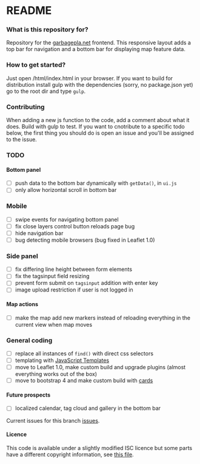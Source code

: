 # README #

### What is this repository for? ###
Repository for the [garbagepla.net](http://www.garbagepla.net) frontend. This responsive layout adds a top bar for navigation and a bottom bar for displaying map feature data.

### How to get started? ###
Just open /html/index.html in your browser. If you want to build for distribution install gulp with the dependencies (sorry, no package.json yet) go to the root dir and type `gulp`.

### Contributing
When adding a new js function to the code, add a comment about what it does. Build with gulp to test. If you want to cnotribute to a specific todo below, the first thing you should do is open an issue and you'll be assigned to the issue.

### TODO

#### Bottom panel
- [ ] push data to the bottom bar dynamically with `getData()`, in `ui.js`
- [ ] only allow horizontal scroll in bottom bar

### Mobile
- [ ] swipe events for navigating bottom panel
- [ ] fix close layers control button reloads page bug
- [ ] hide navigation bar
- [ ] bug detecting mobile browsers (bug fixed in Leaflet 1.0)

### Side panel
- [ ] fix differing line height between form elements
- [ ] fix the tagsinput field resizing
- [ ] prevent form submit on `tagsinput` addition with enter key
- [ ] image upload restriction if user is not logged in

#### Map actions
- [ ] make the map add new markers instead of reloading everything in the current view when map moves

### General coding
- [ ] replace all instances of `find()` with direct css selectors
- [ ] templating with [JavaScript Templates](https://github.com/blueimp/JavaScript-Templates)
- [ ] move to Leaflet 1.0, make custom build and upgrade plugins (almost everything works out of the box)
- [ ] move to bootstrap 4 and make custom build with [cards](http://v4-alpha.getbootstrap.com/components/card)

#### Future prospects
- [ ] localized calendar, tag cloud and gallery in the bottom bar

Current issues for this branch [issues](https://github.com/garbageplanet/web-ui/labels/branch%3Abottom-bar).

#### Licence
This code is available under a slightly modified ISC licence but some parts have a different copyright information, see [this file](https://github.com/garbageplanet/web-ui/blob/dev/license.md).
